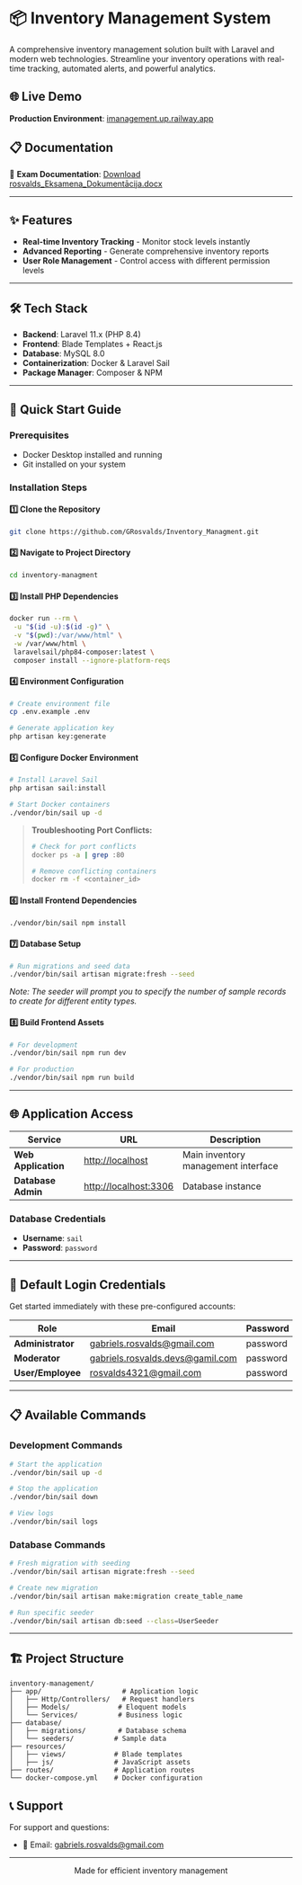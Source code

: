 # 📦 Inventory Management System

A comprehensive inventory management solution built with Laravel and modern web technologies. Streamline your inventory operations with real-time tracking, automated alerts, and powerful analytics.

## 🌐 Live Demo

**Production Environment**: [imanagement.up.railway.app](https://imanagement.up.railway.app)

## 📋 Documentation

📄 **Exam Documentation**: [Download rosvalds_Eksamena_Dokumentācija.docx](https://failiem.lv/u/57x733qrw7)

---

## ✨ Features

- **Real-time Inventory Tracking** - Monitor stock levels instantly
- **Advanced Reporting** - Generate comprehensive inventory reports
- **User Role Management** - Control access with different permission levels

---

## 🛠️ Tech Stack

- **Backend**: Laravel 11.x (PHP 8.4)
- **Frontend**: Blade Templates + React.js
- **Database**: MySQL 8.0
- **Containerization**: Docker & Laravel Sail
- **Package Manager**: Composer & NPM

---

## 🚀 Quick Start Guide

### Prerequisites

- Docker Desktop installed and running
- Git installed on your system

### Installation Steps

#### 1️⃣ Clone the Repository
```bash
git clone https://github.com/GRosvalds/Inventory_Managment.git
```

#### 2️⃣ Navigate to Project Directory
```bash
cd inventory-managment
```

#### 3️⃣ Install PHP Dependencies
```bash
docker run --rm \
 -u "$(id -u):$(id -g)" \
 -v "$(pwd):/var/www/html" \
 -w /var/www/html \
 laravelsail/php84-composer:latest \
 composer install --ignore-platform-reqs
```

#### 4️⃣ Environment Configuration
```bash
# Create environment file
cp .env.example .env

# Generate application key
php artisan key:generate
```

#### 5️⃣ Configure Docker Environment
```bash
# Install Laravel Sail
php artisan sail:install

# Start Docker containers
./vendor/bin/sail up -d
```

> **Troubleshooting Port Conflicts:**
> ```bash
> # Check for port conflicts
> docker ps -a | grep :80
> 
> # Remove conflicting containers
> docker rm -f <container_id>
> ```

#### 6️⃣ Install Frontend Dependencies
```bash
./vendor/bin/sail npm install
```

#### 7️⃣ Database Setup
```bash
# Run migrations and seed data
./vendor/bin/sail artisan migrate:fresh --seed
```
*Note: The seeder will prompt you to specify the number of sample records to create for different entity types.*

#### 8️⃣ Build Frontend Assets
```bash
# For development
./vendor/bin/sail npm run dev

# For production
./vendor/bin/sail npm run build
```

---

## 🌐 Application Access

| Service | URL | Description |
|---------|-----|-------------|
| **Web Application** | [http://localhost](http://localhost) | Main inventory management interface |
| **Database Admin** | [http://localhost:3306](http://localhost:3306) | Database instance |

### Database Credentials
- **Username**: `sail`
- **Password**: `password`
---

## 👤 Default Login Credentials

Get started immediately with these pre-configured accounts:

| Role | Email | Password |
|------|-------|----------|
| **Administrator** | gabriels.rosvalds@gmail.com | password |
| **Moderator** | gabriels.rosvalds.devs@gamil.com | password |
| **User/Employee** | rosvalds4321@gmail.com | password |

---

## 📋 Available Commands

### Development Commands
```bash
# Start the application
./vendor/bin/sail up -d

# Stop the application
./vendor/bin/sail down

# View logs
./vendor/bin/sail logs

```

### Database Commands
```bash
# Fresh migration with seeding
./vendor/bin/sail artisan migrate:fresh --seed

# Create new migration
./vendor/bin/sail artisan make:migration create_table_name

# Run specific seeder
./vendor/bin/sail artisan db:seed --class=UserSeeder
```

---

## 🏗️ Project Structure

```
inventory-management/
├── app/                    # Application logic
│   ├── Http/Controllers/   # Request handlers
│   ├── Models/            # Eloquent models
│   └── Services/          # Business logic
├── database/
│   ├── migrations/        # Database schema
│   └── seeders/          # Sample data
├── resources/
│   ├── views/            # Blade templates
│   ├── js/               # JavaScript assets
├── routes/               # Application routes
└── docker-compose.yml    # Docker configuration
```

## 📞 Support

For support and questions:
- 📧 Email: gabriels.rosvalds@gmail.com
---

<div align="center">
  <p>Made for efficient inventory management</p>
</div>
